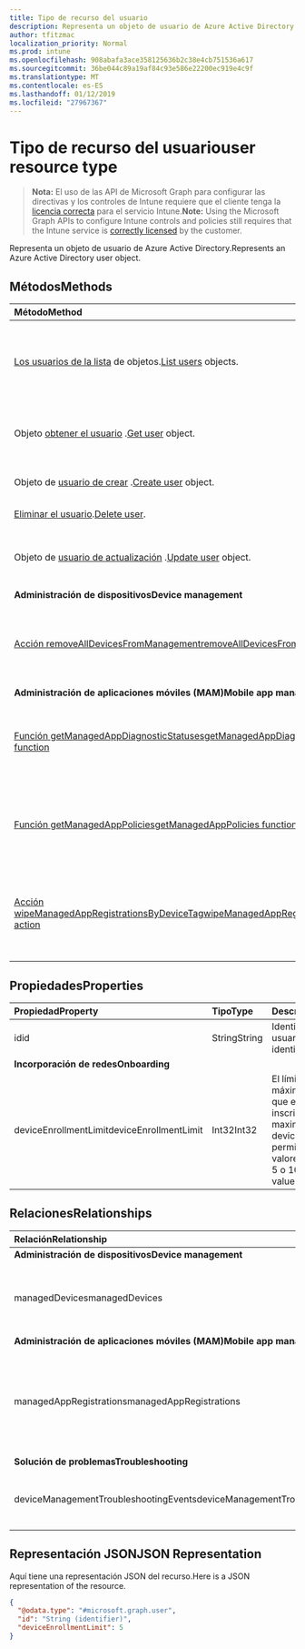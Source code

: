 ```yaml
---
title: Tipo de recurso del usuario
description: Representa un objeto de usuario de Azure Active Directory.
author: tfitzmac
localization_priority: Normal
ms.prod: intune
ms.openlocfilehash: 908abafa3ace358125636b2c38e4cb751536a617
ms.sourcegitcommit: 36be044c89a19af84c93e586e22200ec919e4c9f
ms.translationtype: MT
ms.contentlocale: es-ES
ms.lasthandoff: 01/12/2019
ms.locfileid: "27967367"
---
```

# <a name="user-resource-type"></a><span data-ttu-id="56cb7-103">Tipo de recurso del usuario</span><span class="sxs-lookup"><span data-stu-id="56cb7-103">user resource type</span></span>

> <span data-ttu-id="56cb7-104">**Nota:** El uso de las API de Microsoft Graph para configurar las directivas y los controles de Intune requiere que el cliente tenga la [licencia correcta](https://go.microsoft.com/fwlink/?linkid=839381) para el servicio Intune.</span><span class="sxs-lookup"><span data-stu-id="56cb7-104">**Note:** Using the Microsoft Graph APIs to configure Intune controls and policies still requires that the Intune service is [correctly licensed](https://go.microsoft.com/fwlink/?linkid=839381) by the customer.</span></span>

<span data-ttu-id="56cb7-105">Representa un objeto de usuario de Azure Active Directory.</span><span class="sxs-lookup"><span data-stu-id="56cb7-105">Represents an Azure Active Directory user object.</span></span>

## <a name="methods"></a><span data-ttu-id="56cb7-106">Métodos</span><span class="sxs-lookup"><span data-stu-id="56cb7-106">Methods</span></span>
|<span data-ttu-id="56cb7-107">Método</span><span class="sxs-lookup"><span data-stu-id="56cb7-107">Method</span></span>|<span data-ttu-id="56cb7-108">Tipo de valor devuelto</span><span class="sxs-lookup"><span data-stu-id="56cb7-108">Return Type</span></span>|<span data-ttu-id="56cb7-109">Descripción</span><span class="sxs-lookup"><span data-stu-id="56cb7-109">Description</span></span>|
|:---|:---|:---|
|<span data-ttu-id="56cb7-110">[Los usuarios de la lista](../api/intune-shared-user-list.md) de objetos.</span><span class="sxs-lookup"><span data-stu-id="56cb7-110">[List users](../api/intune-shared-user-list.md) objects.</span></span>|<span data-ttu-id="56cb7-111">Colección [user](../resources/intune-shared-user.md)</span><span class="sxs-lookup"><span data-stu-id="56cb7-111">[user](../resources/intune-shared-user.md) collection</span></span>|<span data-ttu-id="56cb7-112">Enumere las propiedades y las relaciones de los objetos [user](../resources/intune-shared-user.md).</span><span class="sxs-lookup"><span data-stu-id="56cb7-112">List properties and relationships of the [user](../resources/intune-shared-user.md) objects.</span></span>|
|<span data-ttu-id="56cb7-113">Objeto [obtener el usuario](../api/intune-shared-user-get.md) .</span><span class="sxs-lookup"><span data-stu-id="56cb7-113">[Get user](../api/intune-shared-user-get.md) object.</span></span>|<span data-ttu-id="56cb7-114">Colección [user](../resources/intune-shared-user.md)</span><span class="sxs-lookup"><span data-stu-id="56cb7-114">[user](../resources/intune-shared-user.md) collection</span></span>|<span data-ttu-id="56cb7-115">Lea las propiedades y las relaciones del objeto [user](../resources/intune-shared-user.md).</span><span class="sxs-lookup"><span data-stu-id="56cb7-115">Read properties and relationships of the [user](../resources/intune-shared-user.md) object.</span></span>|
|<span data-ttu-id="56cb7-116">Objeto de [usuario de crear](../api/intune-shared-user-create.md) .</span><span class="sxs-lookup"><span data-stu-id="56cb7-116">[Create user](../api/intune-shared-user-create.md) object.</span></span>|<span data-ttu-id="56cb7-117">Colección [user](../resources/intune-shared-user.md)</span><span class="sxs-lookup"><span data-stu-id="56cb7-117">[user](../resources/intune-shared-user.md) collection</span></span>|<span data-ttu-id="56cb7-118">Cree un objeto [user](../resources/intune-shared-user.md).</span><span class="sxs-lookup"><span data-stu-id="56cb7-118">Create a new [user](../resources/intune-shared-user.md) object.</span></span>|
|<span data-ttu-id="56cb7-119">[Eliminar el usuario](../api/intune-shared-user-delete.md).</span><span class="sxs-lookup"><span data-stu-id="56cb7-119">[Delete user](../api/intune-shared-user-delete.md).</span></span>|<span data-ttu-id="56cb7-120">Ninguna</span><span class="sxs-lookup"><span data-stu-id="56cb7-120">None</span></span>|<span data-ttu-id="56cb7-121">Elimina un [user](../resources/intune-shared-user.md).</span><span class="sxs-lookup"><span data-stu-id="56cb7-121">Deletes a [user](../resources/intune-shared-user.md).</span></span>|
|<span data-ttu-id="56cb7-122">Objeto de [usuario de actualización](../api/intune-shared-user-update.md) .</span><span class="sxs-lookup"><span data-stu-id="56cb7-122">[Update user](../api/intune-shared-user-update.md) object.</span></span>|[<span data-ttu-id="56cb7-123">user</span><span class="sxs-lookup"><span data-stu-id="56cb7-123">user</span></span>](../resources/intune-shared-user.md)|<span data-ttu-id="56cb7-124">Actualice las propiedades de un objeto [user](../resources/intune-shared-user.md).</span><span class="sxs-lookup"><span data-stu-id="56cb7-124">Update the properties of a [user](../resources/intune-shared-user.md) object.</span></span>|
|<span data-ttu-id="56cb7-125">**Administración de dispositivos**</span><span class="sxs-lookup"><span data-stu-id="56cb7-125">**Device management**</span></span>|
|[<span data-ttu-id="56cb7-126">Acción removeAllDevicesFromManagement</span><span class="sxs-lookup"><span data-stu-id="56cb7-126">removeAllDevicesFromManagement action</span></span>](../api/intune-shared-user-removealldevicesfrommanagement.md)|<span data-ttu-id="56cb7-127">Ninguna</span><span class="sxs-lookup"><span data-stu-id="56cb7-127">None</span></span>|<span data-ttu-id="56cb7-128">Retirar todos los dispositivos de la administración para este usuario</span><span class="sxs-lookup"><span data-stu-id="56cb7-128">Retire all devices from management for this user</span></span>|
|<span data-ttu-id="56cb7-129">**Administración de aplicaciones móviles (MAM)**</span><span class="sxs-lookup"><span data-stu-id="56cb7-129">**Mobile app management (MAM)**</span></span>|
|[<span data-ttu-id="56cb7-130">Función getManagedAppDiagnosticStatuses</span><span class="sxs-lookup"><span data-stu-id="56cb7-130">getManagedAppDiagnosticStatuses function</span></span>](../api/intune-shared-user-getmanagedappdiagnosticstatuses.md)|<span data-ttu-id="56cb7-131">Colección [getManagedAppDiagnosticStatus](../resources/intune-mam-managedappdiagnosticstatus.md)</span><span class="sxs-lookup"><span data-stu-id="56cb7-131">[managedAppDiagnosticStatus](../resources/intune-mam-managedappdiagnosticstatus.md) collection</span></span>|<span data-ttu-id="56cb7-132">Obtiene estados de validación de diagnósticos de un usuario determinado.</span><span class="sxs-lookup"><span data-stu-id="56cb7-132">Gets diagnostics validation status for a given user.</span></span>|
|[<span data-ttu-id="56cb7-133">Función getManagedAppPolicies</span><span class="sxs-lookup"><span data-stu-id="56cb7-133">getManagedAppPolicies function</span></span>](../api/intune-shared-user-getmanagedapppolicies.md)|<span data-ttu-id="56cb7-134">Colección [managedAppPolicy](../resources/intune-mam-managedapppolicy.md)</span><span class="sxs-lookup"><span data-stu-id="56cb7-134">[managedAppPolicy](../resources/intune-mam-managedapppolicy.md) collection</span></span>|<span data-ttu-id="56cb7-135">Obtiene las restricciones de aplicaciones de un usuario determinado.</span><span class="sxs-lookup"><span data-stu-id="56cb7-135">Gets app restrictions for a given user.</span></span>|
|[<span data-ttu-id="56cb7-136">Acción wipeManagedAppRegistrationsByDeviceTag</span><span class="sxs-lookup"><span data-stu-id="56cb7-136">wipeManagedAppRegistrationsByDeviceTag action</span></span>](../api/intune-shared-user-wipemanagedappregistrationsbydevicetag.md)|<span data-ttu-id="56cb7-137">Ninguna</span><span class="sxs-lookup"><span data-stu-id="56cb7-137">None</span></span>|<span data-ttu-id="56cb7-138">Emite una operación de borrado en un registro de la aplicación con la etiqueta del dispositivo especificado.</span><span class="sxs-lookup"><span data-stu-id="56cb7-138">Issues a wipe operation on an app registration with specified device tag.</span></span>|

## <a name="properties"></a><span data-ttu-id="56cb7-139">Propiedades</span><span class="sxs-lookup"><span data-stu-id="56cb7-139">Properties</span></span>
|<span data-ttu-id="56cb7-140">Propiedad</span><span class="sxs-lookup"><span data-stu-id="56cb7-140">Property</span></span>|<span data-ttu-id="56cb7-141">Tipo</span><span class="sxs-lookup"><span data-stu-id="56cb7-141">Type</span></span>|<span data-ttu-id="56cb7-142">Descripción</span><span class="sxs-lookup"><span data-stu-id="56cb7-142">Description</span></span>|
|:---|:---|:---|
|<span data-ttu-id="56cb7-143">id</span><span class="sxs-lookup"><span data-stu-id="56cb7-143">id</span></span>|<span data-ttu-id="56cb7-144">String</span><span class="sxs-lookup"><span data-stu-id="56cb7-144">String</span></span>|<span data-ttu-id="56cb7-145">Identificador único del usuario.</span><span class="sxs-lookup"><span data-stu-id="56cb7-145">Unique identifier of the user.</span></span>|
|<span data-ttu-id="56cb7-146">**Incorporación de redes**</span><span class="sxs-lookup"><span data-stu-id="56cb7-146">**Onboarding**</span></span>|
|<span data-ttu-id="56cb7-147">deviceEnrollmentLimit</span><span class="sxs-lookup"><span data-stu-id="56cb7-147">deviceEnrollmentLimit</span></span>|<span data-ttu-id="56cb7-148">Int32</span><span class="sxs-lookup"><span data-stu-id="56cb7-148">Int32</span></span>|<span data-ttu-id="56cb7-149">El límite del número máximo de dispositivos que el usuario puede inscribir.</span><span class="sxs-lookup"><span data-stu-id="56cb7-149">The limit on the maximum number of devices that the user is permitted to enroll.</span></span> <span data-ttu-id="56cb7-150">Los valores permitidos son 5 o 1000.</span><span class="sxs-lookup"><span data-stu-id="56cb7-150">Allowed values are 5 or 1000.</span></span>|


## <a name="relationships"></a><span data-ttu-id="56cb7-151">Relaciones</span><span class="sxs-lookup"><span data-stu-id="56cb7-151">Relationships</span></span>
|<span data-ttu-id="56cb7-152">Relación</span><span class="sxs-lookup"><span data-stu-id="56cb7-152">Relationship</span></span>|<span data-ttu-id="56cb7-153">Tipo</span><span class="sxs-lookup"><span data-stu-id="56cb7-153">Type</span></span>|<span data-ttu-id="56cb7-154">Descripción</span><span class="sxs-lookup"><span data-stu-id="56cb7-154">Description</span></span>|
|:---|:---|:---|
|<span data-ttu-id="56cb7-155">**Administración de dispositivos**</span><span class="sxs-lookup"><span data-stu-id="56cb7-155">**Device management**</span></span>|
|<span data-ttu-id="56cb7-156">managedDevices</span><span class="sxs-lookup"><span data-stu-id="56cb7-156">managedDevices</span></span>|<span data-ttu-id="56cb7-157">Colección [managedDevice](../resources/intune-devices-manageddevice.md)</span><span class="sxs-lookup"><span data-stu-id="56cb7-157">[managedDevice](../resources/intune-devices-manageddevice.md) collection</span></span>|<span data-ttu-id="56cb7-158">Los dispositivos administrados asociados al usuario.</span><span class="sxs-lookup"><span data-stu-id="56cb7-158">The managed devices associated with the user.</span></span>|
|<span data-ttu-id="56cb7-159">**Administración de aplicaciones móviles (MAM)**</span><span class="sxs-lookup"><span data-stu-id="56cb7-159">**Mobile app management (MAM)**</span></span>|
|<span data-ttu-id="56cb7-160">managedAppRegistrations</span><span class="sxs-lookup"><span data-stu-id="56cb7-160">managedAppRegistrations</span></span>|<span data-ttu-id="56cb7-161">Colección [managedAppRegistration](../resources/intune-mam-managedappregistration.md)</span><span class="sxs-lookup"><span data-stu-id="56cb7-161">[managedAppRegistration](../resources/intune-mam-managedappregistration.md) collection</span></span>|<span data-ttu-id="56cb7-162">Cero o más registros de administración de aplicaciones administradas que pertenecen al usuario.</span><span class="sxs-lookup"><span data-stu-id="56cb7-162">Zero or more managed app registrations that belong to the user.</span></span>|
|<span data-ttu-id="56cb7-163">**Solución de problemas**</span><span class="sxs-lookup"><span data-stu-id="56cb7-163">**Troubleshooting**</span></span>|
|<span data-ttu-id="56cb7-164">deviceManagementTroubleshootingEvents</span><span class="sxs-lookup"><span data-stu-id="56cb7-164">deviceManagementTroubleshootingEvents</span></span>|<span data-ttu-id="56cb7-165">Colección [deviceManagementTroubleshootingEvent](../resources/intune-troubleshooting-devicemanagementtroubleshootingevent.md)</span><span class="sxs-lookup"><span data-stu-id="56cb7-165">[deviceManagementTroubleshootingEvent](../resources/intune-troubleshooting-devicemanagementtroubleshootingevent.md) collection</span></span>|<span data-ttu-id="56cb7-166">La lista de eventos de solución de problemas para este usuario.</span><span class="sxs-lookup"><span data-stu-id="56cb7-166">The list of troubleshooting events for this user.</span></span>|

## <a name="json-representation"></a><span data-ttu-id="56cb7-167">Representación JSON</span><span class="sxs-lookup"><span data-stu-id="56cb7-167">JSON Representation</span></span>
<span data-ttu-id="56cb7-168">Aquí tiene una representación JSON del recurso.</span><span class="sxs-lookup"><span data-stu-id="56cb7-168">Here is a JSON representation of the resource.</span></span>
<!-- {
  "blockType": "resource",
  "baseType": "microsoft.graph.directoryObject",
  "openType": true,
  "@odata.type": "microsoft.graph.user"
}
--> 
``` json
{
  "@odata.type": "#microsoft.graph.user",
  "id": "String (identifier)",
  "deviceEnrollmentLimit": 5
}
```

<!-- {
  "type": "#page.annotation",
  "suppressions": [
    "Warning: Resource microsoft.graph.user is defined in multiple files: /api-reference/v1.0/resources/intune_shared_user.md, /api-reference/v1.0/resources/user.md",
  ]
}-->
